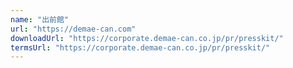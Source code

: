 ```yaml
---
name: "出前館"
url: "https://demae-can.com"
downloadUrl: "https://corporate.demae-can.co.jp/pr/presskit/"
termsUrl: "https://corporate.demae-can.co.jp/pr/presskit/"
---
```

